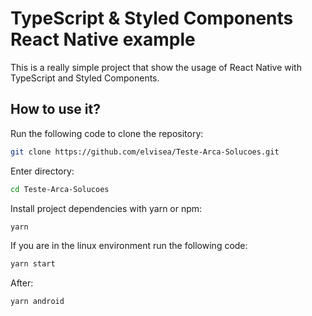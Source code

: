 # TypeScript & Styled Components React Native example

This is a really simple project that show the usage of React Native with TypeScript and Styled Components.

## How to use it?

Run the following code to clone the repository:

```bash
git clone https://github.com/elvisea/Teste-Arca-Solucoes.git
```

Enter directory:

```bash
cd Teste-Arca-Solucoes
```

Install project dependencies with yarn or npm:

```bash
yarn
```

If you are in the linux environment run the following code: 

```bash
yarn start
```

After:

```bash
yarn android
```

